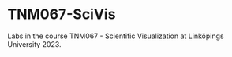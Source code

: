 # TNM067-SciVis
Labs in the course TNM067 - Scientific Visualization at Linköpings University 2023.
